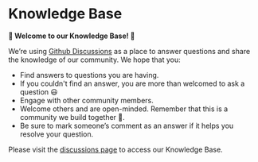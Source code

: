 # Knowledge Base

**👋 Welcome to our Knowledge Base! 👋**

We’re using [Github Discussions](https://github.com/gruntwork-io/knowledge-base/discussions) as a place to answer questions and share the knowledge of our community. We hope that you:

- Find answers to questions you are having.
- If you couldn't find an answer, you are more than welcomed to ask a question 😃
- Engage with other community members.
- Welcome others and are open-minded. Remember that this is a community we build together 💪.
- Be sure to mark someone’s comment as an answer if it helps you resolve your question.

Please visit the [discussions page](https://github.com/gruntwork-io/knowledge-base/discussions) to access our Knowledge Base.
